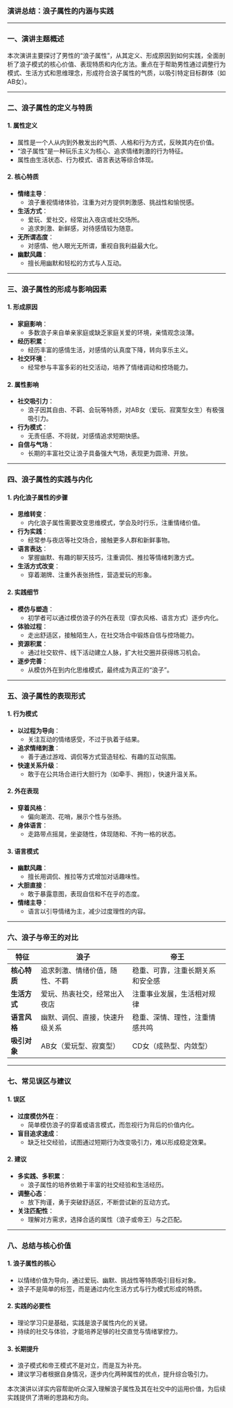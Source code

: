 ### **演讲总结：浪子属性的内涵与实践**

---

### **一、演讲主题概述**

本次演讲主要探讨了男性的“浪子属性”，从其定义、形成原因到如何实践，全面剖析了浪子模式的核心价值、表现特质和内化方法。重点在于帮助男性通过调整行为模式、生活方式和思维理念，形成符合浪子属性的气质，以吸引特定目标群体（如AB女）。

---

### **二、浪子属性的定义与特质**

#### **1. 属性定义**
- 属性是一个人从内到外散发出的气质、人格和行为方式，反映其内在价值。
- “浪子属性”是一种玩乐主义为核心、追求情绪刺激的行为特征。
- 属性由生活状态、行为模式、语言表达等综合体现。

#### **2. 核心特质**
- **情绪主导**：
  - 浪子重视情绪体验，注重为对方提供刺激感、挑战性和愉悦感。
- **生活方式**：
  - 爱玩、爱社交，经常出入夜店或社交场所。
  - 追求刺激、新鲜感，对待感情较为随意。
- **无所谓态度**：
  - 对感情、他人眼光无所谓，重视自我利益最大化。
- **幽默风趣**：
  - 擅长用幽默和轻松的方式与人互动。

---

### **三、浪子属性的形成与影响因素**

#### **1. 形成原因**
- **家庭影响**：
  - 多数浪子来自单亲家庭或缺乏家庭关爱的环境，亲情观念淡薄。
- **经历积累**：
  - 经历丰富的感情生活，对感情的认真度下降，转向享乐主义。
- **社交环境**：
  - 经常参与丰富多彩的社交活动，培养了情绪调动和控场能力。

#### **2. 属性影响**
- **社交吸引力**：
  - 浪子因其自由、不羁、会玩等特质，对AB女（爱玩、寂寞型女生）有极强吸引力。
- **行为模式**：
  - 无责任感、不将就，对感情追求短期快感。
- **自信与气场**：
  - 长期的丰富社交让浪子具备强大气场，表现更为圆滑、开放。

---

### **四、浪子属性的实践与内化**

#### **1. 内化浪子属性的步骤**
- **思维转变**：
  - 内化浪子属性需要改变思维模式，学会及时行乐，注重情绪价值。
- **行为实践**：
  - 经常参与夜店等社交场合，接触更多人群和新鲜事物。
- **语言表达**：
  - 掌握幽默、有趣的聊天技巧，注重调侃、推拉等情绪刺激方式。
- **生活方式改变**：
  - 穿着潮牌、注重外表张扬性，营造爱玩的形象。

#### **2. 实践细节**
- **模仿与塑造**：
  - 初学者可以通过模仿浪子的外在表现（穿衣风格、语言方式）逐步内化。
- **体验过程**：
  - 走出舒适区，接触陌生人，在社交场合中锻炼自信与控场能力。
- **资源积累**：
  - 通过社交软件、线下活动建立人脉，扩大社交圈并获得练习机会。
- **逐步完善**：
  - 从模仿外在到内化思维模式，最终成为真正的“浪子”。

---

### **五、浪子属性的表现形式**

#### **1. 行为模式**
- **以过程为导向**：
  - 关注互动的情绪感受，不过于执着于结果。
- **追求情绪刺激**：
  - 善于通过游戏、调侃等方式营造轻松、有趣的互动氛围。
- **快速关系升级**：
  - 敢于在公共场合进行大胆行为（如牵手、拥抱），快速升温关系。

#### **2. 外在表现**
- **穿着风格**：
  - 偏向潮流、花哨，展示个性与张扬。
- **身体语言**：
  - 走路带点摇晃，坐姿随性，体现随和、不拘一格的状态。

#### **3. 语言模式**
- **幽默风趣**：
  - 擅长用调侃、推拉等方式增加对话趣味性。
- **大胆直接**：
  - 敢于暴露意图，表现自信和不在乎的态度。
- **情绪主导**：
  - 语言以引导情绪为主，减少过度理性的内容。

---

### **六、浪子与帝王的对比**

| 特征           | 浪子                                     | 帝王                                  |
|----------------|----------------------------------------|---------------------------------------|
| **核心特质**   | 追求刺激、情绪价值，随性、不羁            | 稳重、可靠，注重长期关系和安全感        |
| **生活方式**   | 爱玩、热衷社交，经常出入夜店               | 注重事业发展，生活相对规律              |
| **语言风格**   | 幽默、调侃、直接，快速升级关系              | 稳重、深情、理性，注重情感共鸣           |
| **吸引对象**   | AB女（爱玩型、寂寞型）                   | CD女（成熟型、内敛型）                 |

---

### **七、常见误区与建议**

#### **1. 误区**
- **过度模仿外在**：
  - 简单模仿浪子的穿着或语言模式，而忽视行为背后的价值内化。
- **盲目追求速成**：
  - 缺乏社交经验，试图通过短期行为改变吸引力，难以形成稳定效果。

#### **2. 建议**
- **多实践、多积累**：
  - 浪子属性的培养依赖于丰富的社交经验和生活经历。
- **调整心态**：
  - 放下拘谨，勇于突破舒适区，不断尝试新的互动方式。
- **关注匹配性**：
  - 理解对方需求，选择合适的属性（浪子或帝王）与之匹配。

---

### **八、总结与核心价值**

#### **1. 浪子属性的核心**
- 以情绪价值为导向，通过爱玩、幽默、挑战性等特质吸引目标对象。
- 浪子不是简单的标签，而是通过内化生活方式与行为模式形成的特质。

#### **2. 实践的必要性**
- 理论学习只是基础，实践是浪子属性内化的关键。
- 持续的社交与体验，才能培养足够的社交直觉与情绪掌控力。

#### **3. 长期提升**
- 浪子模式和帝王模式不是对立，而是互为补充。
- 建议学习者根据自身情况，逐步内化两种属性的优点，提升综合吸引力。

本次演讲以详实内容帮助听众深入理解浪子属性及其在社交中的运用价值，为后续实践提供了清晰的思路和方向。
